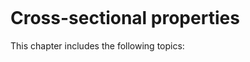 ```{index} Cross-sectional properties
```
# Cross-sectional properties

This chapter includes the following topics:
```{tableofcontents}
```